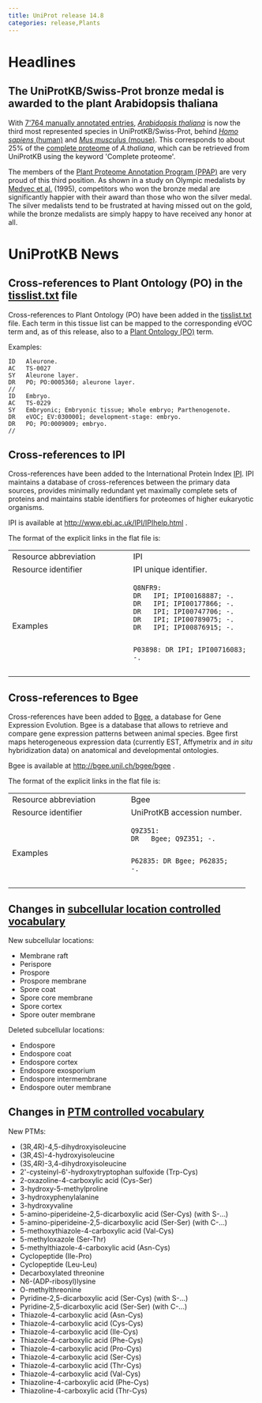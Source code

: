 ```yaml
---
title: UniProt release 14.8
categories: release,Plants
---
```


# Headlines

## The UniProtKB/Swiss-Prot bronze medal is awarded to the plant Arabidopsis thaliana

With [7'764 manually annotated entries](http://www.uniprot.org/uniprot/?query=taxonomy:3702+AND+reviewed:yes), [*Arabidopsis thaliana*](http://www.uniprot.org/taxonomy/3702) is now the third most represented species in UniProtKB/Swiss-Prot, behind [*Homo sapiens* (human)](http://www.uniprot.org/uniprot/?query=taxonomy:9606+AND+reviewed:yes) and [*Mus musculus* (mouse)](http://www.uniprot.org/uniprot/?query=taxonomy:10090+AND+reviewed:yes). This corresponds to about 25% of the [complete proteome](http://www.uniprot.org/uniprot/?query=taxonomy:3702+AND+keyword:181) of *A.thaliana*, which can be retrieved from UniProtKB using the keyword 'Complete proteome'.

The members of the [Plant Proteome Annotation Program (PPAP)](http://www.uniprot.org/program/Plants) are very proud of this third position. As shown in a study on Olympic medalists by [Medvec et al.](http://view.ncbi.nlm.nih.gov/pubmed/7473022) (1995), competitors who won the bronze medal are significantly happier with their award than those who won the silver medal. The silver medalists tend to be frustrated at having missed out on the gold, while the bronze medalists are simply happy to have received any honor at all.

# UniProtKB News

## Cross-references to Plant Ontology (PO) in the [tisslist.txt](https://ftp.uniprot.org/pub/databases/uniprot/current_release/knowledgebase/complete/docs/tisslist) file

Cross-references to Plant Ontology (PO) have been added in the [tisslist.txt](https://ftp.uniprot.org/pub/databases/uniprot/current_release/knowledgebase/complete/docs/tisslist) file. Each term in this tissue list can be mapped to the corresponding eVOC term and, as of this release, also to a [Plant Ontology (PO)](http://www.plantontology.org/) term.

Examples:

    ID   Aleurone.
    AC   TS-0027
    SY   Aleurone layer.
    DR   PO; PO:0005360; aleurone layer.
    //
    ID   Embryo.
    AC   TS-0229
    SY   Embryonic; Embryonic tissue; Whole embryo; Parthenogenote.
    DR   eVOC; EV:0300001; development-stage: embryo.
    DR   PO; PO:0009009; embryo.
    //

## Cross-references to IPI

Cross-references have been added to the International Protein Index [IPI](http://www.ebi.ac.uk/IPI/IPIhelp.html). IPI maintains a database of cross-references between the primary data sources, provides minimally redundant yet maximally complete sets of proteins and maintains stable identifiers for proteomes of higher eukaryotic organisms.

IPI is available at <http://www.ebi.ac.uk/IPI/IPIhelp.html> .

The format of the explicit links in the flat file is:

<table><colgroup><col style="width: 50%" /><col style="width: 50%" /></colgroup><tbody><tr class="odd"><td>Resource abbreviation</td><td>IPI</td></tr><tr class="even"><td>Resource identifier</td><td>IPI unique identifier.</td></tr><tr class="odd"><td>Examples</td><td><pre><code>Q8NFR9:
DR   IPI; IPI00168887; -.
DR   IPI; IPI00177866; -.
DR   IPI; IPI00747706; -.
DR   IPI; IPI00789075; -.
DR   IPI; IPI00876915; -.

P03898:
DR   IPI; IPI00716083; -.</code></pre></td></tr></tbody></table>

## Cross-references to Bgee

Cross-references have been added to [Bgee](http://bgee.unil.ch/bgee/bgee), a database for Gene Expression Evolution. Bgee is a database that allows to retrieve and compare gene expression patterns between animal species. Bgee first maps heterogeneous expression data (currently EST, Affymetrix and *in situ* hybridization data) on anatomical and developmental ontologies.

Bgee is available at <http://bgee.unil.ch/bgee/bgee> .

The format of the explicit links in the flat file is:

<table><colgroup><col style="width: 50%" /><col style="width: 50%" /></colgroup><tbody><tr class="odd"><td>Resource abbreviation</td><td>Bgee</td></tr><tr class="even"><td>Resource identifier</td><td>UniProtKB accession number.</td></tr><tr class="odd"><td>Examples</td><td><pre><code>Q9Z351:
DR   Bgee; Q9Z351; -.

P62835:
DR   Bgee; P62835; -.</code></pre></td></tr></tbody></table>

## Changes in [subcellular location controlled vocabulary](https://ftp.uniprot.org/pub/databases/uniprot/current_release/knowledgebase/complete/docs/subcell)

New subcellular locations:

-   Membrane raft
-   Perispore
-   Prospore
-   Prospore membrane
-   Spore coat
-   Spore core membrane
-   Spore cortex
-   Spore outer membrane

Deleted subcellular locations:

-   Endospore
-   Endospore coat
-   Endospore cortex
-   Endospore exosporium
-   Endospore intermembrane
-   Endospore outer membrane

## Changes in [PTM controlled vocabulary](https://ftp.uniprot.org/pub/databases/uniprot/current_release/knowledgebase/complete/docs/ptmlist)

New PTMs:

-   (3R,4R)-4,5-dihydroxyisoleucine
-   (3R,4S)-4-hydroxyisoleucine
-   (3S,4R)-3,4-dihydroxyisoleucine
-   2'-cysteinyl-6'-hydroxytryptophan sulfoxide (Trp-Cys)
-   2-oxazoline-4-carboxylic acid (Cys-Ser)
-   3-hydroxy-5-methylproline
-   3-hydroxyphenylalanine
-   3-hydroxyvaline
-   5-amino-piperideine-2,5-dicarboxylic acid (Ser-Cys) (with S-...)
-   5-amino-piperideine-2,5-dicarboxylic acid (Ser-Ser) (with C-...)
-   5-methoxythiazole-4-carboxylic acid (Val-Cys)
-   5-methyloxazole (Ser-Thr)
-   5-methylthiazole-4-carboxylic acid (Asn-Cys)
-   Cyclopeptide (Ile-Pro)
-   Cyclopeptide (Leu-Leu)
-   Decarboxylated threonine
-   N6-(ADP-ribosyl)lysine
-   O-methylthreonine
-   Pyridine-2,5-dicarboxylic acid (Ser-Cys) (with S-...)
-   Pyridine-2,5-dicarboxylic acid (Ser-Ser) (with C-...)
-   Thiazole-4-carboxylic acid (Asn-Cys)
-   Thiazole-4-carboxylic acid (Cys-Cys)
-   Thiazole-4-carboxylic acid (Ile-Cys)
-   Thiazole-4-carboxylic acid (Phe-Cys)
-   Thiazole-4-carboxylic acid (Pro-Cys)
-   Thiazole-4-carboxylic acid (Ser-Cys)
-   Thiazole-4-carboxylic acid (Thr-Cys)
-   Thiazole-4-carboxylic acid (Val-Cys)
-   Thiazoline-4-carboxylic acid (Phe-Cys)
-   Thiazoline-4-carboxylic acid (Thr-Cys)
